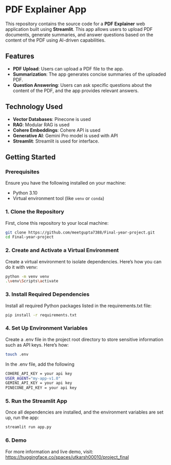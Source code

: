 # PDF Explainer App

This repository contains the source code for a **PDF Explainer** web application built using **Streamlit**. This app allows users to upload PDF documents, generate summaries, and answer questions based on the content of the PDF using AI-driven capabilities.

## Features
- **PDF Upload**: Users can upload a PDF file to the app.
- **Summarization**: The app generates concise summaries of the uploaded PDF.
- **Question Answering**: Users can ask specific questions about the content of the PDF, and the app provides relevant answers.

## Technology Used
- **Vector Databases**: Pinecone is used
- **RAG**: Modular RAG is used
- **Cohere Embeddings**: Cohere API is used
- **Generative AI**: Gemini Pro model is used with API
- **Streamlit**: Streamlit is used for interface.

## Getting Started

### Prerequisites
Ensure you have the following installed on your machine:
- Python 3.10 
- Virtual environment tool (like `venv` or `conda`)

### 1. Clone the Repository

First, clone this repository to your local machine:

```bash
git clone https://github.com/meetgupta7388/Final-year-project.git
cd Final-year-project
```

### 2. Create and Activate a Virtual Environment

Create a virtual environment to isolate dependencies. Here’s how you can do it with venv:

```bash
python -m venv venv
.\venv\Scripts\activate
```

### 3. Install Required Dependencies

Install all required Python packages listed in the requirements.txt file:

```bash
pip install -r requirements.txt
```

### 4. Set Up Environment Variables

Create a .env file in the project root directory to store sensitive information such as API keys. Here’s how:

```bash
touch .env
```

In the .env file, add the following

```bash
COHERE_API_KEY = your api key
USER_AGENT="my-app-v1.0"
GEMINI_API_KEY = your api key
PINECONE_API_KEY = your api key
```

### 5. Run the Streamlit App

Once all dependencies are installed, and the environment variables are set up, run the app:

```bash
streamlit run app.py
```

### 6. Demo

For more information and live demo, visit: https://huggingface.co/spaces/utkarsh00010/project_final
